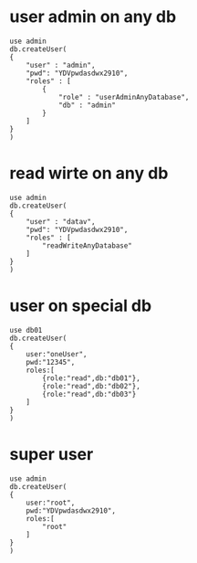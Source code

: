 # user admin on any db
```
use admin
db.createUser(
{
	"user" : "admin",
	"pwd": "YDVpwdasdwx2910",
	"roles" : [
		{
			"role" : "userAdminAnyDatabase",
			"db" : "admin"
		}
	]
}
)
```

# read wirte on any db
```
use admin
db.createUser(
{
	"user" : "datav",
	"pwd": "YDVpwdasdwx2910",
	"roles" : [
		"readWriteAnyDatabase"
	]
}
)
```


# user on special db
```
use db01
db.createUser(
{
	user:"oneUser",
	pwd:"12345",
	roles:[
		{role:"read",db:"db01"},
		{role:"read",db:"db02"},
		{role:"read",db:"db03"}
	]
}
)
```

# super user
```
use admin
db.createUser(
{
	user:"root",
	pwd:"YDVpwdasdwx2910",
	roles:[
		"root"
	]
}
)
```
